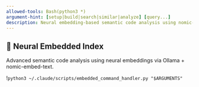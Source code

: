```yaml
---
allowed-tools: Bash(python3 *)
argument-hint: [setup|build|search|similar|analyze] [query...]
description: Neural embedding-based semantic code analysis using nomic-embed-text
---
```


## 🧠 Neural Embedded Index

Advanced semantic code analysis using neural embeddings via Ollama + nomic-embed-text.

!`python3 ~/.claude/scripts/embedded_command_handler.py "$ARGUMENTS"`